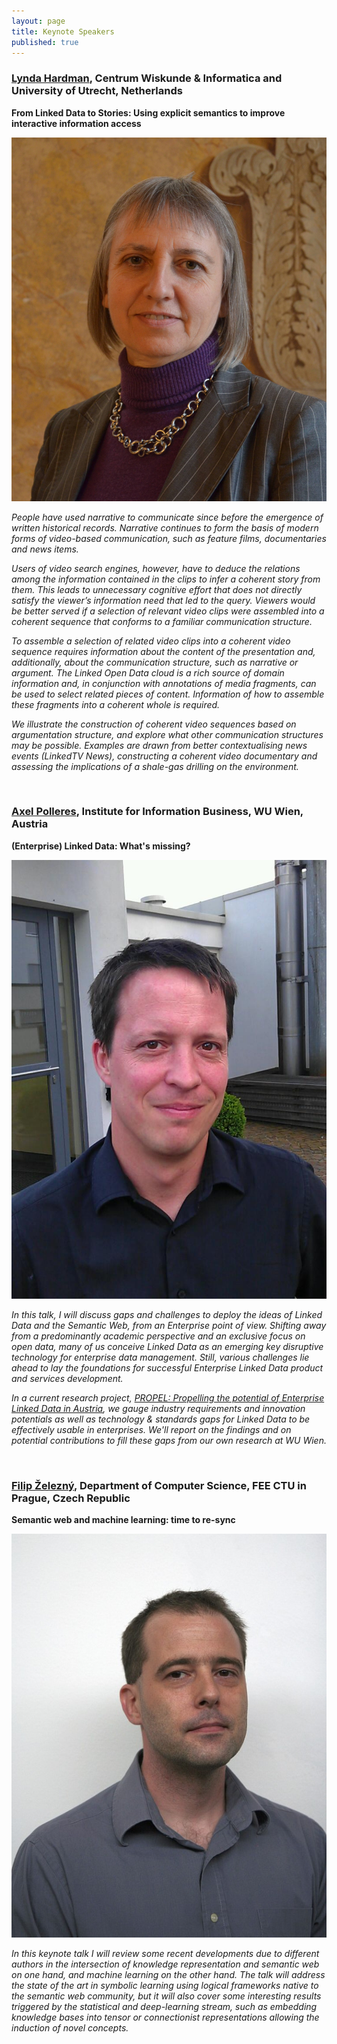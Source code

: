 ```yaml
---
layout: page
title: Keynote Speakers
published: true
---
```


### **[Lynda Hardman](https://www.cwi.nl/people/399)**, Centrum Wiskunde & Informatica and University of Utrecht,  Netherlands

**From Linked Data to Stories: Using explicit semantics to improve interactive information access**

<img class="keynote-photo" src="/resources/LyndaHardman.jpg"/>

<p class="text-justify"><i>People have used narrative to communicate since before the emergence of written historical records. Narrative continues to form the basis of modern forms of video-based communication, such as feature films, documentaries and news items.</i></p>
<p class="text-justify"><i>Users of video search engines, however, have to deduce the relations among the information contained in the clips to infer a coherent story from them. This leads to unnecessary cognitive effort that does not directly satisfy the viewer’s information need that led to the query. Viewers would be better served if a selection of relevant video clips were assembled into a coherent sequence that conforms to a familiar communication structure.</i></p>
<p class="text-justify"><i>To assemble a selection of related video clips into a coherent video sequence requires information about the content of the presentation and, additionally, about the communication structure, such as narrative or argument. The Linked Open Data cloud is a rich source of domain information and, in conjunction with annotations of media fragments, can be used to select related pieces of content. Information of how to assemble these fragments into a coherent whole is required.</i></p>
<p class="text-justify"><i>We illustrate the construction of coherent video sequences based on argumentation structure, and explore what other communication structures may be possible. Examples are drawn from better contextualising news events (LinkedTV News), constructing a coherent video documentary and assessing the implications of a shale-gas drilling on the environment.</i></p>

<br/>

### **[Axel Polleres](https://ai.wu.ac.at/~polleres/)**, Institute for Information Business, WU Wien, Austria

**(Enterprise) Linked Data: What's missing?**

<img class="keynote-photo" src="/resources/AxelPolleres.jpg"/>

<p class="text-justify"><i>In this talk, I will discuss gaps and challenges to deploy the ideas of Linked Data and the Semantic Web, from an Enterprise point of view. Shifting away from a predominantly academic perspective and an exclusive focus on open data, many of us conceive Linked Data as an emerging key disruptive technology for enterprise data management. Still, various challenges lie ahead to lay the foundations for successful Enterprise Linked Data product and services development.</i></p>
<p class="text-justify"><i>In a current research project, <a href="http://www.linked-data.at/">PROPEL: Propelling the potential of Enterprise Linked Data in Austria</a>, we gauge industry requirements and innovation potentials as well as technology & standards gaps for Linked Data to be effectively usable in enterprises. We'll report on the findings and on potential contributions to fill these gaps from our own research at WU Wien.</i></p>

<br/>

### **[Filip Železný](http://ida.felk.cvut.cz/zelezny/)**, Department of Computer Science, FEE CTU in Prague, Czech Republic

**Semantic web and machine learning: time to re-sync**

<img class="keynote-photo" src="/resources/FilipZelezny.jpg"/>

<p class="text-justify"><i>In this keynote talk I will review some recent developments due to different authors in the intersection of knowledge representation and semantic web on one hand, and machine learning on the other hand. The talk will address the state of the art in symbolic learning using logical frameworks native to the semantic web community, but it will also cover some interesting results triggered by the statistical and deep-learning stream, such as embedding knowledge bases into tensor or connectionist representations allowing the induction of novel concepts.</i></p>

<br/>
